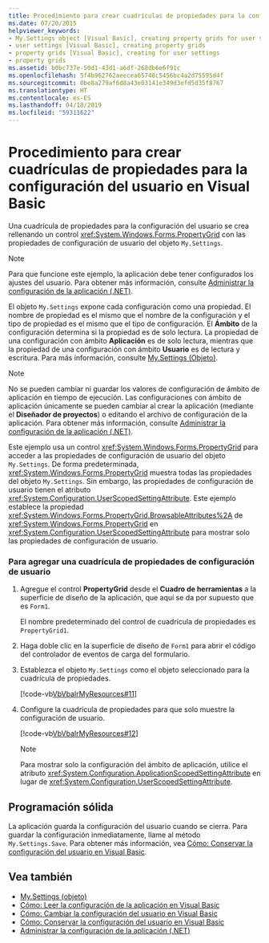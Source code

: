 ```yaml
---
title: Procedimiento para crear cuadrículas de propiedades para la configuración del usuario en Visual Basic
ms.date: 07/20/2015
helpviewer_keywords:
- My.Settings object [Visual Basic], creating property grids for user settings
- user settings [Visual Basic], creating property grids
- property grids [Visual Basic], creating for user settings
- property grids
ms.assetid: b0bc737e-50d1-43d1-a6df-268db6e6f91c
ms.openlocfilehash: 5f4b962762aeecea65748c5456bc4a2d75595d4f
ms.sourcegitcommit: 0be8a279af6d8a43e03141e349d3efd5d35f8767
ms.translationtype: HT
ms.contentlocale: es-ES
ms.lasthandoff: 04/18/2019
ms.locfileid: "59311622"
---
```

# <a name="how-to-create-property-grids-for-user-settings-in-visual-basic"></a>Procedimiento para crear cuadrículas de propiedades para la configuración del usuario en Visual Basic
Una cuadrícula de propiedades para la configuración del usuario se crea rellenando un control <xref:System.Windows.Forms.PropertyGrid> con las propiedades de configuración de usuario del objeto `My.Settings`.  
  
> [!NOTE]
>  Para que funcione este ejemplo, la aplicación debe tener configurados los ajustes del usuario. Para obtener más información, consulte [Administrar la configuración de la aplicación (.NET)](/visualstudio/ide/managing-application-settings-dotnet).  
  
 El objeto `My.Settings` expone cada configuración como una propiedad. El nombre de propiedad es el mismo que el nombre de la configuración y el tipo de propiedad es el mismo que el tipo de configuración. El **Ámbito** de la configuración determina si la propiedad es de solo lectura. La propiedad de una configuración con ámbito **Aplicación** es de solo lectura, mientras que la propiedad de una configuración con ámbito **Usuario** es de lectura y escritura. Para más información, consulte [My.Settings (Objeto)](../../../../visual-basic/language-reference/objects/my-settings-object.md).  
  
> [!NOTE]
>  No se pueden cambiar ni guardar los valores de configuración de ámbito de aplicación en tiempo de ejecución. Las configuraciones con ámbito de aplicación únicamente se pueden cambiar al crear la aplicación (mediante el **Diseñador de proyectos**) o editando el archivo de configuración de la aplicación. Para obtener más información, consulte [Administrar la configuración de la aplicación (.NET)](/visualstudio/ide/managing-application-settings-dotnet).  
  
 Este ejemplo usa un control <xref:System.Windows.Forms.PropertyGrid> para acceder a las propiedades de configuración de usuario del objeto `My.Settings`. De forma predeterminada, <xref:System.Windows.Forms.PropertyGrid> muestra todas las propiedades del objeto `My.Settings`. Sin embargo, las propiedades de configuración de usuario tienen el atributo <xref:System.Configuration.UserScopedSettingAttribute>. Este ejemplo establece la propiedad <xref:System.Windows.Forms.PropertyGrid.BrowsableAttributes%2A> de <xref:System.Windows.Forms.PropertyGrid> en <xref:System.Configuration.UserScopedSettingAttribute> para mostrar solo las propiedades de configuración de usuario.  
  
### <a name="to-add-a-user-setting-property-grid"></a>Para agregar una cuadrícula de propiedades de configuración de usuario  
  
1. Agregue el control **PropertyGrid** desde el **Cuadro de herramientas** a la superficie de diseño de la aplicación, que aquí se da por supuesto que es `Form1`.  
  
     El nombre predeterminado del control de cuadrícula de propiedades es `PropertyGrid1`.  
  
2. Haga doble clic en la superficie de diseño de `Form1` para abrir el código del controlador de eventos de carga del formulario.  
  
3. Establezca el objeto `My.Settings` como el objeto seleccionado para la cuadrícula de propiedades.  
  
     [!code-vb[VbVbalrMyResources#11](~/samples/snippets/visualbasic/VS_Snippets_VBCSharp/VbVbalrMyResources/VB/Form1.vb#11)]  
  
4. Configure la cuadrícula de propiedades para que solo muestre la configuración de usuario.  
  
     [!code-vb[VbVbalrMyResources#12](~/samples/snippets/visualbasic/VS_Snippets_VBCSharp/VbVbalrMyResources/VB/Form1.vb#12)]  
  
    > [!NOTE]
    >  Para mostrar solo la configuración del ámbito de aplicación, utilice el atributo <xref:System.Configuration.ApplicationScopedSettingAttribute> en lugar de <xref:System.Configuration.UserScopedSettingAttribute>.  
  
## <a name="robust-programming"></a>Programación sólida  
 La aplicación guarda la configuración del usuario cuando se cierra. Para guardar la configuración inmediatamente, llame al método `My.Settings.Save`. Para obtener más información, vea [Cómo: Conservar la configuración del usuario en Visual Basic](../../../../visual-basic/developing-apps/programming/app-settings/how-to-persist-user-settings.md).  
  
## <a name="see-also"></a>Vea también

- [My.Settings (objeto)](../../../../visual-basic/language-reference/objects/my-settings-object.md)
- [Cómo: Leer la configuración de la aplicación en Visual Basic](../../../../visual-basic/developing-apps/programming/app-settings/how-to-read-application-settings.md)
- [Cómo: Cambiar la configuración del usuario en Visual Basic](../../../../visual-basic/developing-apps/programming/app-settings/how-to-change-user-settings.md)
- [Cómo: Conservar la configuración del usuario en Visual Basic](../../../../visual-basic/developing-apps/programming/app-settings/how-to-persist-user-settings.md)
- [Administrar la configuración de la aplicación (.NET)](/visualstudio/ide/managing-application-settings-dotnet)
